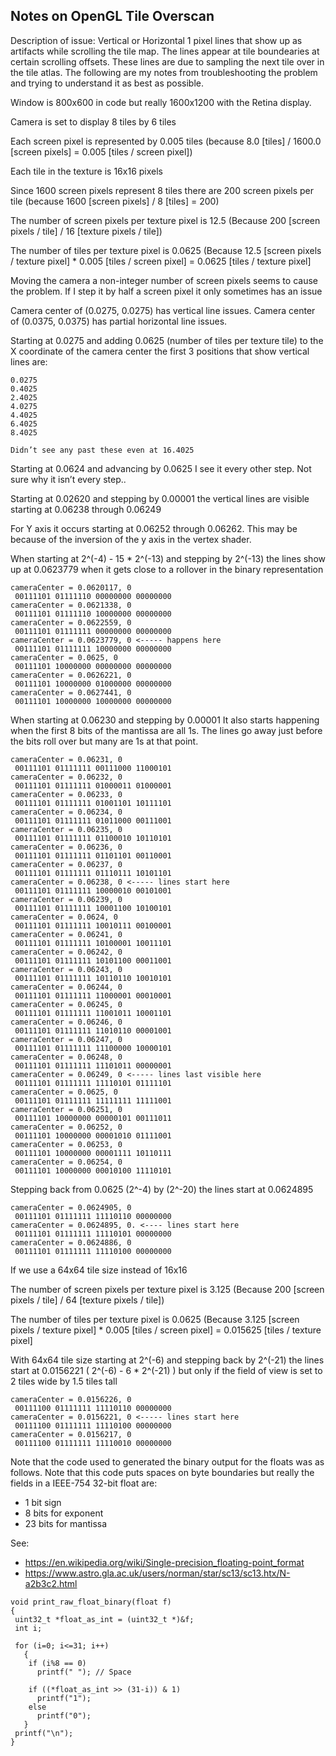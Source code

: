 ## Notes on OpenGL Tile Overscan

Description of issue:  Vertical or Horizontal 1 pixel lines that show up as
artifacts while scrolling the tile map.  The lines appear at tile boundearies
at certain scrolling offsets.  These lines are due to sampling the next tile
over in the tile atlas.  The following are my notes from troubleshooting the
problem and trying to understand it as best as possible.

Window is 800x600 in code but really 1600x1200 with the Retina display.

Camera is set to display 8 tiles by 6 tiles

Each screen pixel is represented by 0.005 tiles
(because 8.0 [tiles] / 1600.0 [screen pixels] = 0.005 [tiles / screen pixel])

Each tile in the texture is 16x16 pixels

Since 1600 screen pixels represent 8 tiles there are 200 screen pixels per tile
(because 1600 [screen pixels] / 8 [tiles] = 200)

The number of screen pixels per texture pixel is 12.5
(Because 200 [screen pixels / tile] / 16 [texture pixels / tile])

The number of tiles per texture pixel is 0.0625
(Because 12.5 [screen pixels / texture pixel] * 0.005 [tiles / screen pixel] = 0.0625 [tiles / texture pixel]

Moving the camera a non-integer number of screen pixels seems to cause the problem.  If I step it by half a screen pixel it only sometimes has an issue

Camera center of (0.0275, 0.0275) has vertical line issues.
Camera center of (0.0375, 0.0375) has partial horizontal line issues.

Starting at 0.0275 and adding 0.0625 (number of tiles per texture tile) to the X coordinate of the camera center the first 3 positions that show vertical lines are:

```
0.0275
0.4025
2.4025
4.0275
4.4025
6.4025
8.4025

Didn’t see any past these even at 16.4025
```

Starting at 0.0624 and advancing by 0.0625 I see it every other step.  Not sure why it isn’t every step..

Starting at 0.02620 and stepping by 0.00001 the vertical lines are visible starting at 0.06238 through 0.06249

For Y axis it occurs starting at 0.06252 through 0.06262.  This may be because of the inversion of the y axis in the vertex shader.

When starting at 2^(-4) - 15 * 2^(-13) and stepping by 2^(-13) the lines show up at 0.0623779 when it gets close to a rollover in the binary representation

```
cameraCenter = 0.0620117, 0
 00111101 01111110 00000000 00000000
cameraCenter = 0.0621338, 0
 00111101 01111110 10000000 00000000
cameraCenter = 0.0622559, 0
 00111101 01111111 00000000 00000000
cameraCenter = 0.0623779, 0 <----- happens here
 00111101 01111111 10000000 00000000
cameraCenter = 0.0625, 0
 00111101 10000000 00000000 00000000
cameraCenter = 0.0626221, 0
 00111101 10000000 01000000 00000000
cameraCenter = 0.0627441, 0
 00111101 10000000 10000000 00000000
```

When starting at 0.06230 and stepping by 0.00001 It also starts happening when the first 8 bits of the mantissa are all 1s.  The lines go away just before the bits roll over but many are 1s at that point.

```
cameraCenter = 0.06231, 0
 00111101 01111111 00111000 11000101
cameraCenter = 0.06232, 0
 00111101 01111111 01000011 01000001
cameraCenter = 0.06233, 0
 00111101 01111111 01001101 10111101
cameraCenter = 0.06234, 0
 00111101 01111111 01011000 00111001
cameraCenter = 0.06235, 0
 00111101 01111111 01100010 10110101
cameraCenter = 0.06236, 0
 00111101 01111111 01101101 00110001
cameraCenter = 0.06237, 0
 00111101 01111111 01110111 10101101
cameraCenter = 0.06238, 0 <----- lines start here
 00111101 01111111 10000010 00101001
cameraCenter = 0.06239, 0
 00111101 01111111 10001100 10100101
cameraCenter = 0.0624, 0
 00111101 01111111 10010111 00100001
cameraCenter = 0.06241, 0
 00111101 01111111 10100001 10011101
cameraCenter = 0.06242, 0
 00111101 01111111 10101100 00011001
cameraCenter = 0.06243, 0
 00111101 01111111 10110110 10010101
cameraCenter = 0.06244, 0
 00111101 01111111 11000001 00010001
cameraCenter = 0.06245, 0
 00111101 01111111 11001011 10001101
cameraCenter = 0.06246, 0
 00111101 01111111 11010110 00001001
cameraCenter = 0.06247, 0
 00111101 01111111 11100000 10000101
cameraCenter = 0.06248, 0
 00111101 01111111 11101011 00000001
cameraCenter = 0.06249, 0 <----- lines last visible here
 00111101 01111111 11110101 01111101
cameraCenter = 0.0625, 0
 00111101 01111111 11111111 11111001
cameraCenter = 0.06251, 0
 00111101 10000000 00000101 00111011
cameraCenter = 0.06252, 0
 00111101 10000000 00001010 01111001
cameraCenter = 0.06253, 0
 00111101 10000000 00001111 10110111
cameraCenter = 0.06254, 0
 00111101 10000000 00010100 11110101
```

Stepping back from 0.0625 (2^-4) by (2^-20) the lines start at 0.0624895

```
cameraCenter = 0.0624905, 0
 00111101 01111111 11110110 00000000
cameraCenter = 0.0624895, 0. <---- lines start here
 00111101 01111111 11110101 00000000
cameraCenter = 0.0624886, 0
 00111101 01111111 11110100 00000000
```

If we use a 64x64 tile size instead of 16x16

The number of screen pixels per texture pixel is 3.125
(Because 200 [screen pixels / tile] / 64 [texture pixels / tile])

The number of tiles per texture pixel is 0.0625
(Because 3.125 [screen pixels / texture pixel] * 0.005 [tiles / screen pixel] = 0.015625 [tiles / texture pixel]

With 64x64 tile size starting at 2^(-6) and stepping back by 2^(-21) the lines start at 0.0156221 ( 2^(-6) - 6 * 2^(-21) ) but only if the field of view is set to 2 tiles wide by 1.5 tiles tall

```
cameraCenter = 0.0156226, 0
 00111100 01111111 11110110 00000000
cameraCenter = 0.0156221, 0 <----- lines start here
 00111100 01111111 11110100 00000000
cameraCenter = 0.0156217, 0
 00111100 01111111 11110010 00000000
```

Note that the code used to generated the binary output for the floats was as follows.  Note that this code puts spaces on byte boundaries but really the fields in a IEEE-754 32-bit float are:
- 1 bit sign
- 8 bits for exponent
- 23 bits for mantissa

See:
- https://en.wikipedia.org/wiki/Single-precision_floating-point_format
- https://www.astro.gla.ac.uk/users/norman/star/sc13/sc13.htx/N-a2b3c2.html

```
void print_raw_float_binary(float f)
{
 uint32_t *float_as_int = (uint32_t *)&f;
 int i;

 for (i=0; i<=31; i++)
   {
    if (i%8 == 0)
      printf(" "); // Space

    if ((*float_as_int >> (31-i)) & 1)
      printf("1");
    else
      printf("0");
   }
 printf("\n");
}
```